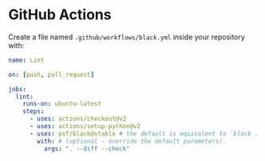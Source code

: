 [//]: # "NOTE: THIS FILE WAS AUTOGENERATED FROM README.md"

# GitHub Actions

Create a file named `.github/workflows/black.yml` inside your repository with:

```yaml
name: Lint

on: [push, pull_request]

jobs:
  lint:
    runs-on: ubuntu-latest
    steps:
      - uses: actions/checkout@v2
      - uses: actions/setup-python@v2
      - uses: psf/black@stable # the default is equivalent to `black . --diff --check`.
        with: # (optional - override the default parameters).
          args: ". --diff --check"
```
